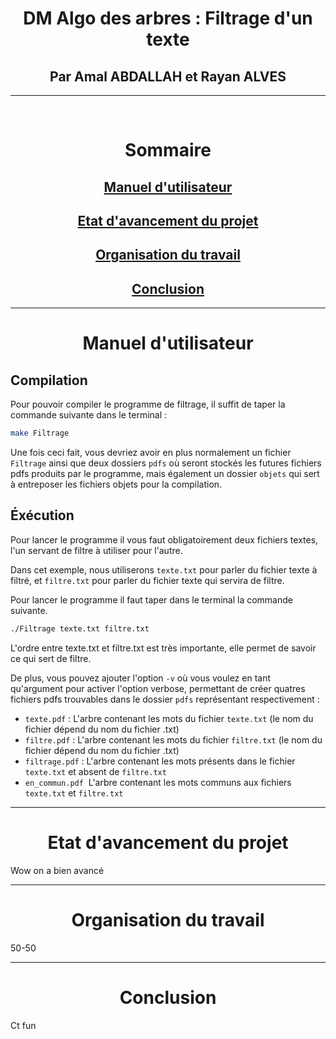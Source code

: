 <div style = "text-align: center;"> 

<h1> DM Algo des arbres&nbsp;: Filtrage d'un texte </h1>
<h2> Par Amal ABDALLAH et Rayan ALVES </h2>
</div>

---

<br>

<h1 style= "text-align:center"> Sommaire </h1>

<div style = "text-align:center">

## [Manuel d'utilisateur](#Manuel) 
## [Etat d'avancement du projet](#Etat)
## [Organisation du travail](#Organisation)
## [Conclusion](#Conclusion)

</div>

---
<div style = "text-align:center">

# <a name="Manuel">Manuel d'utilisateur</a>
</div>

## **Compilation**

Pour pouvoir compiler le programme de filtrage, il suffit de taper la commande suivante dans le terminal&nbsp;:
```bash
make Filtrage
```
Une fois ceci fait, vous devriez avoir en plus normalement un fichier <code>Filtrage</code> ainsi que deux dossiers
<code>pdfs</code> où seront stockés les futures fichiers pdfs produits par le programme, 
mais également un dossier <code>objets</code> qui sert à entreposer les fichiers objets pour la compilation.

## **Éxécution** 

Pour lancer le programme il vous faut obligatoirement deux fichiers textes, l'un servant de filtre
à utiliser pour l'autre.

Dans cet exemple, nous utiliserons <code>texte.txt</code> pour parler du fichier texte à filtré, et
<code>filtre.txt</code> pour parler du fichier texte qui servira de filtre.

Pour lancer le programme il faut taper dans le terminal la commande suivante.

```bash
./Filtrage texte.txt filtre.txt
```
L'ordre entre texte.txt et filtre.txt est très importante, elle permet de savoir ce qui sert de filtre.

De plus, vous pouvez ajouter l'option <code>-v</code> où vous voulez en tant qu'argument pour activer l'option verbose, permettant de créer quatres fichiers pdfs trouvables dans le dossier <code>pdfs</code> représentant respectivement :
- <code>texte.pdf</code>&nbsp;: L'arbre contenant les mots du fichier <code>texte.txt</code> (le nom du fichier dépend du nom du fichier .txt)
- <code>filtre.pdf</code>&nbsp;: L'arbre contenant les mots du fichier <code>filtre.txt</code> (le nom du fichier dépend du nom du fichier .txt)
- <code>filtrage.pdf</code>&nbsp;: L'arbre contenant les mots présents dans le fichier <code>texte.txt</code> et absent de <code>filtre.txt</code>
- <code>en_commun.pdf</code>&nbsp; L'arbre contenant les mots communs aux fichiers <code>texte.txt</code> et <code>filtre.txt</code>

---
<div style = "text-align:center">

# <a name="Etat">Etat d'avancement du projet</a>
</div>

Wow on a bien avancé

---
<div style = "text-align: center">

# <a name="Organisation">Organisation du travail</a>
</div>

50-50


---
<div style = "text-align:center">

# <a name="Conclusion">Conclusion</a>
</div>

Ct fun
